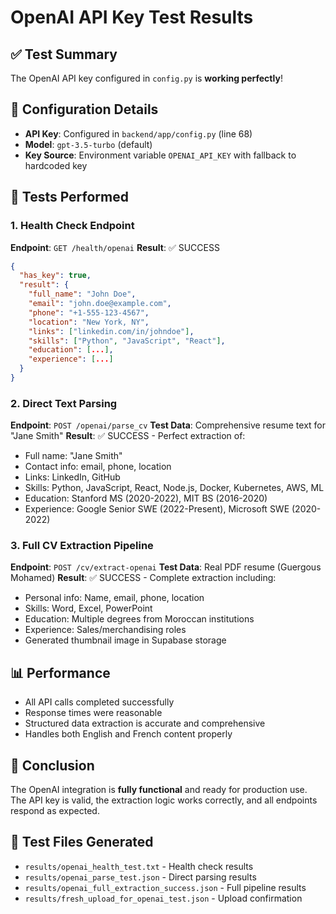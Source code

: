 # OpenAI API Key Test Results

## ✅ Test Summary
The OpenAI API key configured in `config.py` is **working perfectly**!

## 🔧 Configuration Details
- **API Key**: Configured in `backend/app/config.py` (line 68)
- **Model**: `gpt-3.5-turbo` (default)
- **Key Source**: Environment variable `OPENAI_API_KEY` with fallback to hardcoded key

## 🧪 Tests Performed

### 1. Health Check Endpoint
**Endpoint**: `GET /health/openai`
**Result**: ✅ SUCCESS
```json
{
  "has_key": true,
  "result": {
    "full_name": "John Doe",
    "email": "john.doe@example.com",
    "phone": "+1-555-123-4567",
    "location": "New York, NY",
    "links": ["linkedin.com/in/johndoe"],
    "skills": ["Python", "JavaScript", "React"],
    "education": [...],
    "experience": [...]
  }
}
```

### 2. Direct Text Parsing
**Endpoint**: `POST /openai/parse_cv`
**Test Data**: Comprehensive resume text for "Jane Smith"
**Result**: ✅ SUCCESS - Perfect extraction of:
- Full name: "Jane Smith"
- Contact info: email, phone, location
- Links: LinkedIn, GitHub
- Skills: Python, JavaScript, React, Node.js, Docker, Kubernetes, AWS, ML
- Education: Stanford MS (2020-2022), MIT BS (2016-2020)
- Experience: Google Senior SWE (2022-Present), Microsoft SWE (2020-2022)

### 3. Full CV Extraction Pipeline
**Endpoint**: `POST /cv/extract-openai`
**Test Data**: Real PDF resume (Guergous Mohamed)
**Result**: ✅ SUCCESS - Complete extraction including:
- Personal info: Name, email, phone, location
- Skills: Word, Excel, PowerPoint
- Education: Multiple degrees from Moroccan institutions
- Experience: Sales/merchandising roles
- Generated thumbnail image in Supabase storage

## 📊 Performance
- All API calls completed successfully
- Response times were reasonable
- Structured data extraction is accurate and comprehensive
- Handles both English and French content properly

## 🎯 Conclusion
The OpenAI integration is **fully functional** and ready for production use. The API key is valid, the extraction logic works correctly, and all endpoints respond as expected.

## 📁 Test Files Generated
- `results/openai_health_test.txt` - Health check results
- `results/openai_parse_test.json` - Direct parsing results  
- `results/openai_full_extraction_success.json` - Full pipeline results
- `results/fresh_upload_for_openai_test.json` - Upload confirmation